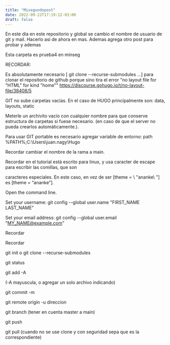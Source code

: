 ```yaml
---
title: "Misegundopost"
date: 2022-09-22T17:19:12-03:00
draft: false
---
```



En este día en este repositorio y global se cambio el nombre de usuario de git y mail.
Hacerlo así de ahora en mas. Ademas agrega otro post para probar y ademas

Esta carpeta es prueba4 en minseg


RECORDAR:

Es absolutamente necesario [ git clone --recurse-submodules ...] para clonar el repositorio de github
porque sino tira el error "no layout file for "HTML" for kind "home""
https://discourse.gohugo.io/t/no-layout-file/38408/5

GIT no sube carpetas vacías. En el caso de HUGO principalmente son: data, layouts, static

Meterle un archivito vacío con cualquier nombre para que conserve estructura de carpetas si fuese necesario.
(en caso de que el server no pueda crearlos automáticamente.).

Para usar GIT portable es necesario agregar variable de entorno:
path %PATH%;C:\Users\juan.nagy\Hugo

Recordar cambiar el nombre de la rama a main.

Recordar en el tutorial está escrito para linux, y usa caracter de escape para escribir las comillas, que son

caracteres especiales. En este caso, en vez de ser [theme = \ "ananke\ "] es [theme = “ananke”].

Open the command line.

Set your username:
git config --global user.name "FIRST_NAME LAST_NAME"

Set your email address:
git config --global user.email "MY_NAME@example.com"


Recordar

Recordar

git init o git clone --recurse-submodules

git status

git add -A

(-A mayuscula, o agregar un solo archivo indicando)

git commit -m

git remote origin -u direccion

git branch
(tener en cuenta master a main)

git push

git pull
(cuando no se use clone y con seguridad sepa que es la correspondiente)
